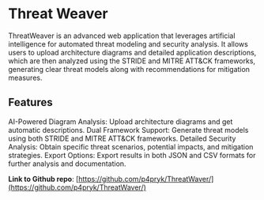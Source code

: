 # Threat Weaver

ThreatWeaver is an advanced web application that leverages artificial intelligence for automated threat modeling and security analysis. It allows users to upload architecture diagrams and detailed application descriptions, which are then analyzed using the STRIDE and MITRE ATT&CK frameworks, generating clear threat models along with recommendations for mitigation measures.

## Features
AI-Powered Diagram Analysis: Upload architecture diagrams and get automatic descriptions.
Dual Framework Support: Generate threat models using both STRIDE and MITRE ATT&CK frameworks.
Detailed Security Analysis: Obtain specific threat scenarios, potential impacts, and mitigation strategies.
Export Options: Export results in both JSON and CSV formats for further analysis and documentation.

**Link to Github repo**: [https://github.com/p4pryk/ThreatWaver/](https://github.com/p4pryk/ThreatWaver/)